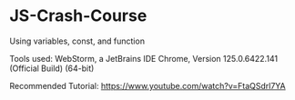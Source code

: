 # JS-Crash-Course
Using variables, const, and function

Tools used:
WebStorm, a JetBrains IDE
Chrome, Version 125.0.6422.141 (Official Build) (64-bit)

Recommended Tutorial: 
https://www.youtube.com/watch?v=FtaQSdrl7YA
